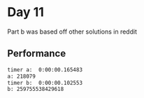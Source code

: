 # Day 11

Part b was based off other solutions in reddit
## Performance
```bash
timer a:  0:00:00.165483
a: 218079
timer b:  0:00:00.102553
b: 259755538429618
```